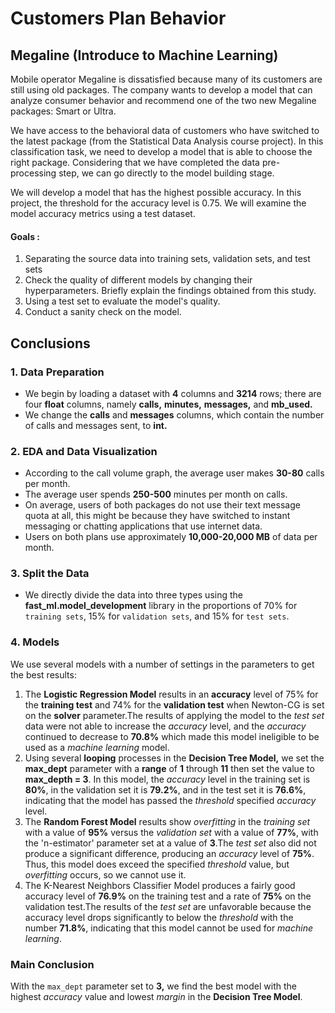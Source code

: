 # Customers Plan Behavior

## Megaline (Introduce to Machine Learning)

Mobile operator Megaline is dissatisfied because many of its customers are still using old packages. The company wants to develop a model that can analyze consumer behavior and recommend one of the two new Megaline packages: Smart or Ultra.

We have access to the behavioral data of customers who have switched to the latest package (from the Statistical Data Analysis course project). In this classification task, we need to develop a model that is able to choose the right package. Considering that we have completed the data pre-processing step, we can go directly to the model building stage.

We will develop a model that has the highest possible accuracy. In this project, the threshold for the accuracy level is 0.75. We will examine the model accuracy metrics using a test dataset.

#### Goals :

1. Separating the source data into training sets, validation sets, and test sets
2. Check the quality of different models by changing their hyperparameters. Briefly explain the findings obtained from this study.
3. Using a test set to evaluate the model's quality.
4. Conduct a sanity check on the model.

## Conclusions

### 1. Data Preparation

- We begin by loading a dataset with **4** columns and **3214** rows; there are four **float** columns, namely **calls,** **minutes,** **messages,** and **mb_used.**
- We change the **calls** and **messages** columns, which contain the number of calls and messages sent, to **int.**

### 2. EDA and Data Visualization

- According to the call volume graph, the average user makes **30-80** calls per month.
- The average user spends **250-500** minutes per month on calls.
- On average, users of both packages do not use their text message quota at all, this might be because they have switched to instant messaging or chatting applications that use internet data.
- Users on both plans use approximately **10,000-20,000 MB** of data per month.

### 3. Split the Data
- We directly divide the data into three types using the **fast_ml.model_development** library in the proportions of 70% for `training sets`, 15% for `validation sets`, and 15% for `test sets`. 

### 4. Models

We use several models with a number of settings in the parameters to get the best results:
1. The **Logistic Regression Model** results in an **accuracy** level of 75% for the **training test** and 74% for the **validation test** when Newton-CG is set on the **solver** parameter.The results of applying the model to the *test set* data were not able to increase the *accuracy* level, and the *accuracy* continued to decrease to **70.8%** which made this model ineligible to be used as a *machine learning* model.
2. Using several **looping** processes in the **Decision Tree Model,** we set the **max_dept** parameter with a **range** of **1** through **11** then set the value to **max_depth = 3**. In this model, the *accuracy* level in the training set is **80%**, in the validation set it is **79.2%**, and in the test set it is **76.6%**, indicating that the model has passed the *threshold* specified *accuracy* level.
3. The **Random Forest Model** results show *overfitting* in the *training set* with a value of **95%** versus the *validation set* with a value of **77%**, with the 'n-estimator' parameter set at a value of **3**.The *test set* also did not produce a significant difference, producing an *accuracy* level of **75%**. Thus, this model does exceed the specified *threshold* value, but *overfitting* occurs, so we cannot use it.
4. The K-Nearest Neighbors Classifier Model produces a fairly good accuracy level of **76.9%** on the training test and a rate of **75%** on the validation test.The results of the *test set* are unfavorable because the accuracy level drops significantly to below the *threshold* with the number **71.8%**, indicating that this model cannot be used for *machine learning*.
### Main Conclusion

With the `max_dept` parameter set to **3,** we find the best model with the highest *accuracy* value and lowest *margin* in the **Decision Tree Model**. 
